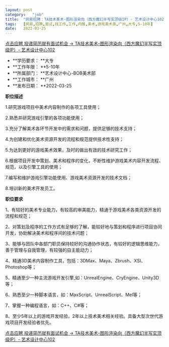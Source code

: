 ```yaml
---
layout:	post
category:	"job"
title:	"网易招聘：TA技术美术-图形渲染向（西方魔幻半写实顶级IP）- 艺术设计中心102-美术-游戏美术类-广州大专5-10年"
tags:	[网易,招聘,面试,找工作,工作,内推,美术,游戏美术类,广州,大专,5-10年]
date:	2022-03-25
---
```


[点击应聘 投递简历就有面试机会 ->  TA技术美术-图形渲染向（西方魔幻半写实顶级IP）- 艺术设计中心102](http://mobile.bole.netease.com/bole/boleDetail?id=32158&employeeId=346f03c3cda5f04c&key=all)



- **学历要求： **大专
- **工作年限： **5-10年
- **所属部门： **艺术设计中心-BOB美术部
- **工作城市： **广州
- **发布日期： **2022-03-25



**职位描述**

1.研究游戏项目中美术内容制作的各项工具使用；

2.熟悉并研究游戏引擎的各项功能使用；

3.充分了解美术各环节开发中的需求和问题，提供足够的技术支持；

4.为创建和优化美术资源开发的流程和规范提供技术性支持；

5.为达到更好的游戏美术效果，及时的做出有效的技术研究工作；

6.根据项目开发中策划、美术和程序的变化，不断性维护游戏美术内容开发流程、规范，以及引擎工具的使用；

7.编写和维护游戏引擎功能使用、游戏美术资源开发的技术文档；

8.培训新的美术开发员工。



**职位要求**

1、有较好的美术专业能力，有较高的审美能力，精通于游戏美术各类资源开发的流程和规范；

2、对策划及程序的工作方式有足够的了解，能较好地与策划和程序进行项目协同开发，协助解决美术和程序间的技术问题；

3、能够与团队中各部门职员保持较好的沟通协作状态，有较好的逻辑思维能力，善于管理与自我管理，有较强的自主能动力；

4、精通3D美术内容制作工具，包括：3DMax、Maya、Zbrush、XSI、Photoshop等；

5、精通至少一种主流游戏开发引擎,如：UnrealEngine、CryEngine、Unity3D等；

6、熟悉至少一种脚本语言，如：MaxScript、UnrealScript、Mel等；

7、掌握一种编程语言，如：C++、C#等；

8、至少5年以上的游戏开发经验，2年以上技术美术相关经验。具备大型次世代游戏项目开发经验者优先。



[点击应聘 投递简历就有面试机会 ->  TA技术美术-图形渲染向（西方魔幻半写实顶级IP）- 艺术设计中心102](http://mobile.bole.netease.com/bole/boleDetail?id=32158&employeeId=346f03c3cda5f04c&key=all)